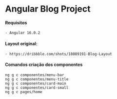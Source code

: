 # Angular Blog Project

#### Requisitos
    - Angular 16.0.2

#### Layout original:
    - https://dribbble.com/shots/18089191-Blog-Layout

#### Comandos criação dos componentes
    ng g c componentes/menu-bar
    ng g c componentes/menu-title
    ng g c componentes/card-main
    ng g c componentes/card-small
    ng g c pages/home
